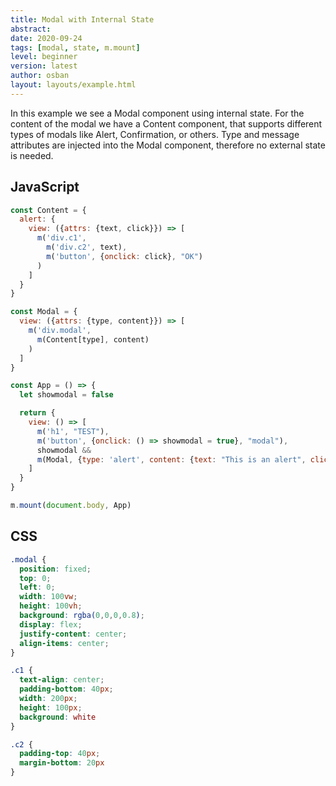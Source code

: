 ```yaml
---
title: Modal with Internal State
abstract:
date: 2020-09-24
tags: [modal, state, m.mount]
level: beginner
version: latest
author: osban
layout: layouts/example.html
---
```


In this example we see a Modal component using internal state.
For the content of the modal we have a Content component, that supports different types of modals like Alert, Confirmation, or others.
Type and message attributes are injected into the Modal component, therefore no external state is needed.

## JavaScript

~~~js
const Content = {
  alert: {
    view: ({attrs: {text, click}}) => [
      m('div.c1',
        m('div.c2', text),
        m('button', {onclick: click}, "OK")
      )
    ]
  }
}

const Modal = {
  view: ({attrs: {type, content}}) => [
    m('div.modal',
      m(Content[type], content)
    )
  ]
}

const App = () => {
  let showmodal = false

  return {
    view: () => [
      m('h1', "TEST"),
      m('button', {onclick: () => showmodal = true}, "modal"),
      showmodal &&
      m(Modal, {type: 'alert', content: {text: "This is an alert", click: () => showmodal = false}})
    ]
  }
}

m.mount(document.body, App)
~~~

## CSS

~~~css
.modal {
  position: fixed;
  top: 0;
  left: 0;
  width: 100vw;
  height: 100vh;
  background: rgba(0,0,0,0.8);
  display: flex;
  justify-content: center;
  align-items: center;
}

.c1 {
  text-align: center;
  padding-bottom: 40px;
  width: 200px;
  height: 100px;
  background: white
}

.c2 {
  padding-top: 40px;
  margin-bottom: 20px
}
~~~
